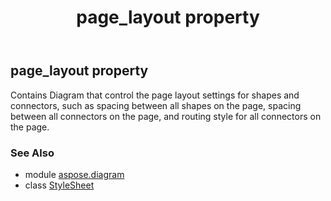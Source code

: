 ﻿---
title: page_layout property
second_title: Aspose.Diagram for Python via .NET API References
description: 
type: docs
weight: 220
url: /python-net/aspose.diagram/stylesheet/page_layout/
is_root: false
---

## page_layout property


Contains Diagram that control the page layout settings for shapes and connectors, such as spacing between all shapes on the page, spacing between all connectors on the page, and routing style for all connectors on the page.

### See Also
* module [aspose.diagram](../../)
* class [StyleSheet](/diagram/python-net/aspose.diagram/stylesheet)
